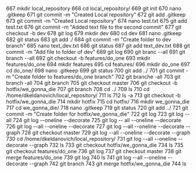   667  mkdir local_repository
  668  cd local_repository/
  669  git init
  670  nano .gitkeep
  671  git commit -m "Created Local repository"
  672  git add .gitkeep
  673  git commit -m "Created Local repository"
  674  nano test.txt
  675  git add test.txt
  676  git commit -m "Added text file to the second commit"
  677  git checkout -b dev
  678  git log
  679  mkdir dev
  680  cd dev
  681  nano .gitkeep
  682  git status
  683  git add ./
  684  git commit -m "Create folder to dev branch"
  685  nano text_dev.txt
  686  git status
  687  git add text_dev.txt
  688  git commit -m "Add file to folder of dev"
  689  git log
  690  git branc --all
  691  git branch --all
  692  git checkout -b features/do_one
  693  mkdir features/do_one
  694  mkdir features
  695  cd features/
  696  mkdir do_one
  697  cd do_one/
  698  nano .gitkeep
  699  git status
  700  git add ../
  701  git commit -m "Create folder to features/do_one branch"
  702  git branche -all
  703  git branch -all
  704  git branch
  705  git checkout master
  706  git checkout -b hotfix/we_gonna_die
  707  git branch
  708  cd ../
  709  ls
  710  cd /home/dkeldanovich/local_repository/
  711  ls
  712  ls -a
  713  git checkout -b hotfix/we_gonna_die
  714  mkdir hotfix
  715  cd hotfix/
  716  mkdir we_gonna_die
  717  cd we_gonna_die/
  718  nano .gitkeep
  719  git status
  720  git add ../
  721  git commit -m "Create folder for hotfix/we_gonna_die"
  722  git log
  723  git log --all
  724  git log --oneline --decorate
  725  git log -- all --oneline --decorate
  726  git log --all --oneline --decorate
  727  git log --all --oneline --decorate --graph
  728  git checkout master
  729  git log --all --oneline --decorate --graph
  730  cd /home/dkeldanovich/local_repository/
  731  git log --all --oneline --decorate --graph
  732  ls
  733  git checkout hotfix/we_gonna_die
  734  ls
  735  git checkout features/do_one
  736  git log
  737  git checkout master
  738  git merge features/do_one
  739  git log
  740  ls
  741  git log --all --oneline --decorate --graph
  742  git branch
  743  git merge hotfix/we_gonna_die
  744  ls
 
